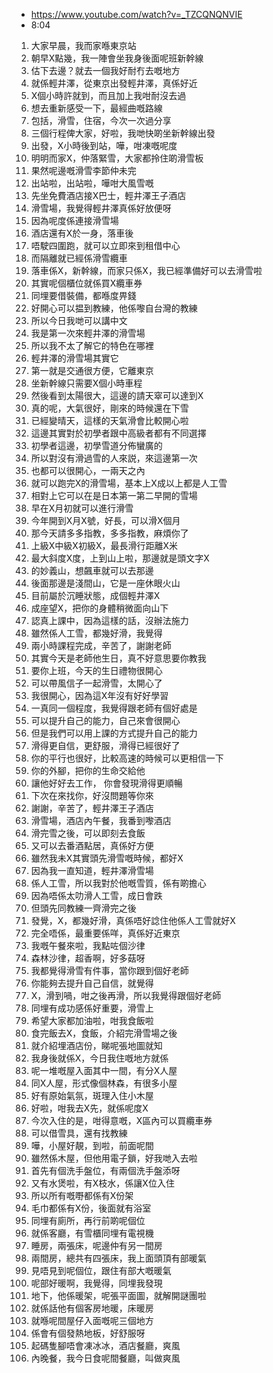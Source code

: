 - https://www.youtube.com/watch?v=_TZCQNQNVIE
- 8:04

1. 大家早晨，我而家喺東京站
1. 朝早X點幾，我一陣會坐我身後面呢班新幹線
1. 估下去邊？就去一個我好耐冇去嘅地方
1. 就係輕井澤，從東京出發輕井澤，真係好近
1. X個小時許就到，而且加上我咁耐沒去過
1. 想去重新感受一下，最經曲嘅路線
1. 包括，滑雪，住宿，今次一次過分享
1. 三個行程俾大家，好啦，我哋快啲坐新幹線出發
1. 出發，X小時後到站，嘩，咁凍嘅呢度
1. 明明而家X，仲落緊雪，大家都拎住啲滑雪板
1. 果然呢邊嘅滑雪李節仲未完
1. 出站啦，出站啦，嘩咁大風雪嘅
1. 先坐免費酒店接X巴士，輕井澤王子酒店
1. 滑雪場，我覺得輕井澤真係好放便呀
1. 因為呢度係連接滑雪場
1. 酒店還有X於一身，落車後
1. 唔駛四圍跑，就可以立即來到租借中心
1. 而隔離就已經係滑雪纜車
1. 落車係X，新幹線，而家只係X，我已經準備好可以去滑雪啦
1. 其實呢個櫃位就係買X纜車券
1. 同埋要借裝備，都喺度畀錢
1. 好開心可以揾到教練，他係嚟自台灣的教練
1. 所以今日我哋可以講中文
1. 我是第一次來輕井澤的滑雪場
1. 所以我不太了解它的特色在哪裡
1. 輕井澤的滑雪場其實它
1. 第一就是交通很方便，它離東京
1. 坐新幹線只需要X個小時車程
1. 然後看到太陽很大，這邊的請天窣可以達到X
1. 真的呢，大氣很好，剛來的時候還在下雪
1. 已經變晴天，這樣的天氣滑會比較開心啦
1. 這邊其實對於初學者跟中高級者都有不同選擇
1. 初學者這邊，初學雪道分佈蠻廣的
1. 所以對沒有滑過雪的人來説，來這邊第一次
1. 也都可以很開心，一兩天之內
1. 就可以跑完X的滑雪場，基本上X成以上都是人工雪
1. 相對上它可以在是日本第一第二早開的雪場
1. 早在X月初就可以進行滑雪
1. 今年開到X月X號，好長，可以滑X個月
1. 那今天請多多指教，多多指教，麻煩你了
1. 上級X中級X初級X，最長滑行距離X米
1. 最大斜度X度，上到山上啦，那邊就是頭文字X
1. 的妙義山，想飆車就可以去那邊
1. 後面那邊是淺間山，它是一座休眼火山
1. 目前屬於沉睡狀態，成個輕井澤X
1. 成座望X，把你的身體稍微面向山下
1. 認真上課中，因為這樣的話，沒辦法施力
1. 雖然係人工雪，都幾好滑，我覺得
1. 兩小時課程完成，辛苦了，謝謝老師
1. 其實今天是老師他生日，真不好意思要你教我
1. 要你上班，今天的生日禮物很開心
1. 可以帶風信子一起滑雪，太開心了
1. 我很開心，因為這X年沒有好好學習
1. 一真同一個程度，我覺得跟老師有個好處是
1. 可以提升自己的能力，自己來會很開心
1. 但是我們可以用上課的方式提升自己的能力
1. 滑得更自信，更舒服，滑得已經很好了
1. 你的平行也很好，比較高速的時候可以更相信一下
1. 你的外腳，把你的生命交給他
1. 讓他好好去工作， 你會發現滑得更順暢
1. 下次在來找你，好沒問題等你來
1. 謝謝，辛苦了，輕井澤王子酒店
1. 滑雪場，酒店內午餐，我番到嚟酒店
1. 滑完雪之後，可以即刻去食飯
1. 又可以去番酒點居，真係好方便
1. 雖然我未X其實頭先滑雪嘅時候，都好X
1. 因為我一直知道，輕井澤滑雪場
1. 係人工雪，所以我對於他嘅雪質，係有啲擔心
1. 因為唔係太叻滑人工雪，成日會跌
1. 但頭先同教練一齊滑完之後
1. 發覺，X，都幾好滑，真係唔好諗住他係人工雪就好X
1. 完全唔係，最重要係咩，真係好近東京
1. 我嘅午餐來啦，我點咗個沙律
1. 森林沙律，超香啊，好多菇呀
1. 我都覺得滑雪有件事，當你跟到個好老師
1. 你能夠去提升自己自信，就覺得
1. X，滑到喎，咁之後再滑，所以我覺得跟個好老師
1. 同埋有成功感係好重要，滑雪上
1. 希望大家都加油啦，咁我食飯啦
1. 食完飯去X，食飯，介紹完滑雪場之後
1. 就介紹埋酒店份，睇呢張地圖就知
1. 我身後就係X，今日我住嘅地方就係
1. 呢一堆嘅屋入面其中一間，有分X人屋
1. 同X人屋，形式像個林森，有很多小屋
1. 好有原始氣氛，斑理入住小木屋
1. 好啦，咁我去X先，就係呢度X
1. 今次入住的是，咁得意嘅，X區內可以買纜車券
1. 可以借雪具，還有找教練
1. 嘩，小屋好靚，到啦，前面呢間
1. 雖然係木屋，但他用電子鎖，好我哋入去啦
1. 首先有個洗手盤位，有兩個洗手盤添呀
1. 又有水煲啦，有X枝水，係讓X位入住
1. 所以所有嘅嘢都係有X份架
1. 毛巾都係有X份，後面就有浴室
1. 同埋有廁所，再行前啲呢個位
1. 就係客廳，有雪櫃同埋有電視機
1. 睡房，兩張床，呢邊仲有另一間房
1. 兩間房，總共有四張床，我上面頭頂有部暖氣
1. 見唔見到呢個位，跟住有部大嘅暖氣
1. 呢部好暖啊，我覺得，同埋我發現
1. 地下，他係暖架，呢張平面圖，就解開謎團啦
1. 就係話他有個客房地暖，床暖房
1. 就喺呢間屋仔入面嘅呢三個地方
1. 係會有個發熱地板，好舒服呀
1. 起碼隻腳唔會凍冰冰，酒店餐廳，爽風
1. 內晚餐，我今日食呢間餐廳，叫做爽風

